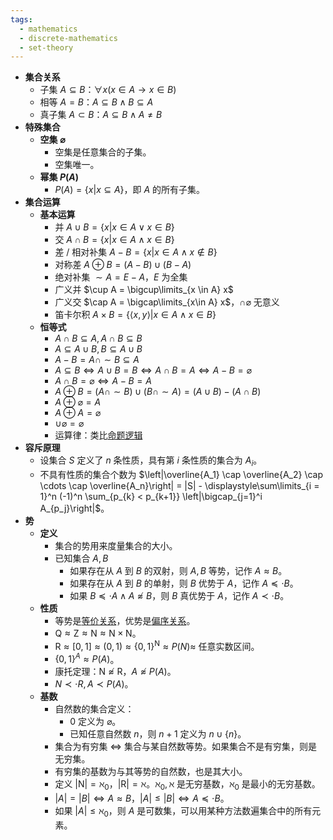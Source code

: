 ```yaml
---
tags:
  - mathematics
  - discrete-mathematics
  - set-theory
---
```

- **集合关系**
	- 子集 $A \subseteq B$：$\forall x(x \in A \to x \in B)$
	- 相等 $A = B$：$A \subseteq B \land B \subseteq A$
	- 真子集 $A \subset B$：$A \subseteq B \land A \neq B$
- **特殊集合**
	- **空集 $\varnothing$**
		- 空集是任意集合的子集。
		- 空集唯一。
	- **幂集 $P(A)$**
		- $P(A) = \{x | x \subseteq A\}$，即 $A$ 的所有子集。
- **集合运算** <span id="qtjafh"></span>
	- **基本运算** <span id="g6tiqk"></span>
	    - 并 $A \cup B = \{x | x \in A \lor x \in B \}$
	    - 交 $A \cap B = \{x | x \in A \land x \in B \}$
	    - 差 / 相对补集 $A - B = \{x | x \in A \land x \notin B\}$
	    - 对称差 $A \oplus B = (A - B) \cup (B - A)$
	    - 绝对补集 $\sim A = E - A$，$E$ 为全集
	    - 广义并 $\cup A = \bigcup\limits_{x \in A} x$
	    - 广义交 $\cap A = \bigcap\limits_{x\in A} x$，$\cap \varnothing$ 无意义
	    - 笛卡尔积 $A \times B = \{ \langle x,y \rangle | x \in A \land x \in B \}$
	- **恒等式**
	    - $A \cap B \subseteq A, A \cap B \subseteq B$
	    - $A \subseteq A \cup B, B \subseteq A \cup B$
	    - $A - B = A \cap \sim B \subseteq A$
	    - $A \subseteq B \iff A \cup B = B \iff A \cap B = A \iff A - B = \varnothing$
	    - $A \cap B = \varnothing \iff A - B = A$
	    - $A \oplus B = (A \cap \sim B) \cup (B \cap \sim A) = (A \cup B) - (A \cap B)$
	    - $A \oplus \varnothing = A$
	    - $A \oplus A = \varnothing$
	    - $\cup \varnothing = \varnothing$
	    - 运算律：类比[命题逻辑](/pages/mathematics/discrete-mathematics/proposition-logic-calculation.md#sts2pd)
- **容斥原理**
	- 设集合 $S$ 定义了 $n$ 条性质，具有第 $i$ 条性质的集合为 $A_i$。
	- 不具有性质的集合个数为 $\left|\overline{A_1} \cap \overline{A_2} \cap \cdots \cap \overline{A_n}\right| = |S| - \displaystyle\sum\limits_{i = 1}^n (-1)^n \sum_{p_{k} < p_{k+1}} \left|\bigcap_{j=1}^i A_{p_j}\right|$。
- **势**
	- **定义**
		- 集合的势用来度量集合的大小。
		- 已知集合 $A,B$
			- 如果存在从 $A$ 到 $B$ 的双射，则 $A,B$ 等势，记作 $A \approx B$。
			- 如果存在从 $A$ 到 $B$ 的单射，则 $B$ 优势于 $A$，记作 $A \preceq\cdot B$。
			- 如果 $B \preceq\cdot A \land A \not\approx B$，则 $B$ 真优势于 $A$，记作 $A \prec\cdot B$。
	- **性质**
		- 等势是[等价关系](/pages/mathematics/discrete-mathematics/binary-relationship.md#zwakul)，优势是[偏序关系](/pages/mathematics/discrete-mathematics/binary-relationship.md#kynj0r)。
		- $\mathrm Q \approx \mathrm Z \approx \mathrm N \approx \mathrm N \times \mathrm N$。
		- $\mathrm R \approx [0,1] \approx (0,1) \approx \{0,1\}^{\mathrm N} \approx P(N) \approx$ 任意实数区间。
		- $\{0,1\}^A \approx P(A)$。
		- 康托定理：$\mathrm N\not\approx \mathrm R$，$A \not\approx P(A)$。
		- $N \prec\cdot R,A\prec P(A)$。
	- **基数**
		- 自然数的集合定义：
			- $0$ 定义为 $\varnothing$。
			- 已知任意自然数 $n$，则 $n+1$ 定义为 $n \cup \{n\}$。
		- 集合为有穷集 $\iff$ 集合与某自然数等势。如果集合不是有穷集，则是无穷集。
		- 有穷集的基数为与其等势的自然数，也是其大小。
		- 定义 $|\mathrm N| = \aleph_0$，$|\mathrm R| = \aleph$。$\aleph_0,\aleph$ 是无穷基数，$\aleph_0$ 是最小的无穷基数。
		- $|A|=|B| \iff A \approx B$，$|A| \leq |B| \iff A \preceq\cdot B$。
		- 如果 $|A| \leq \aleph_0$，则 $A$ 是可数集，可以用某种方法数遍集合中的所有元素。

